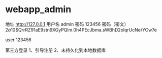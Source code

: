 # webapp_admin

地址 http://127.0.0.1
用户名 admin
密码 123456
密码（密文）
$2a$10$QrrRZ91aE9stn9XGyPQlm.0h4PEcJbma.sWBhD2olqrUcNe/YCw7e

user
123456

第三方登录
1、引导注册
2、未持久化到本地数据库

